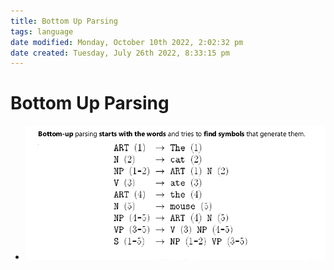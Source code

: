 ```yaml
---
title: Bottom Up Parsing
tags: language
date modified: Monday, October 10th 2022, 2:02:32 pm
date created: Tuesday, July 26th 2022, 8:33:15 pm
---
```


# Bottom Up Parsing
- ![im](images/Pasted%20image%2020220506183325.png)

